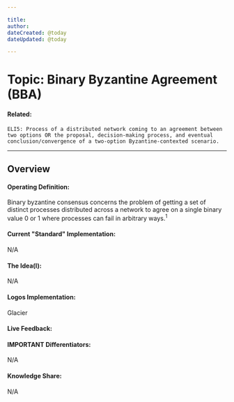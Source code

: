 ```yaml
---

title:
author:
dateCreated: @today
dateUpdated: @today

---
```


# Topic: Binary Byzantine Agreement (BBA)
#### Related: 
`ELI5: Process of a distributed network coming to an agreement between two options OR the proposal, decision-making process, and eventual conclusion/convergence of a two-option Byzantine-contexted scenario. `

---

## Overview

#### Operating Definition:
Binary byzantine consensus concerns the problem of getting a set of distinct processes distributed across a network to agree on a single binary value 0 or 1 where processes can fail in arbitrary ways.<sup>1</sup>

#### Current "Standard" Implementation:
N/A

#### The Idea(l):
N/A

#### Logos Implementation:
Glacier

#### Live Feedback:

#### IMPORTANT Differentiators:
N/A

#### Knowledge Share:
N/A